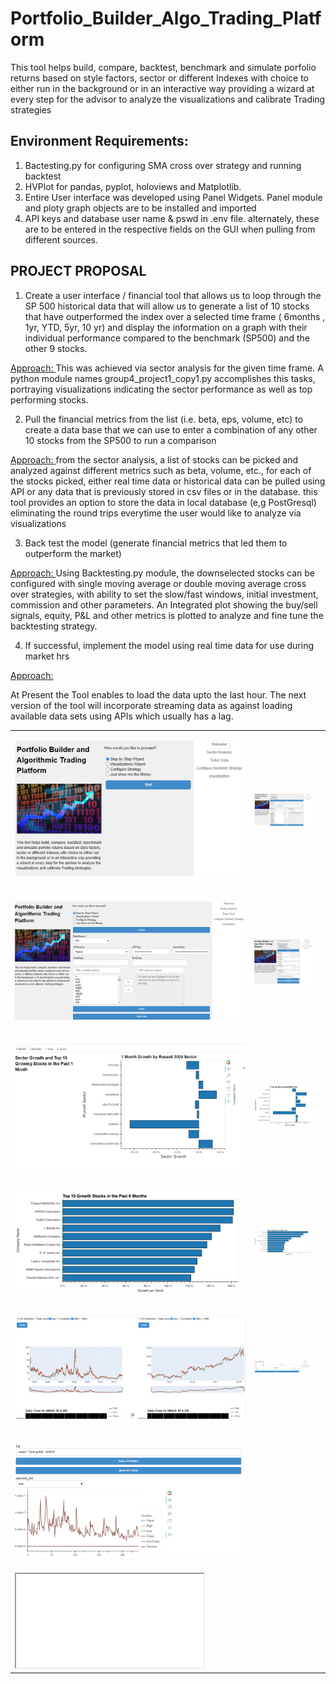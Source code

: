 # Portfolio_Builder_Algo_Trading_Platform
This tool helps build, compare, backtest, benchmark and simulate porfolio returns based on style factors, sector or different Indexes with choice to either run in the background or in an interactive way providing a wizard at every step for the advisor to analyze the visualizations and calibrate Trading strategies

## Environment Requirements:
1. Bactesting.py for configuring SMA cross over strategy and running backtest
2. HVPlot for pandas, pyplot, holoviews and Matplotlib.
3. Entire User interface was developed using Panel Widgets. Panel module and ploty graph objects are to be installed and imported
4. API keys and database user name & pswd in .env file. alternately, these are to be entered in the respective fields on the GUI when pulling from different sources. 

## PROJECT PROPOSAL

1. Create a user interface / financial tool that allows us to loop through the SP 500 historical data that will allow us to generate a list of 10 stocks that have outperformed the index over a selected time frame ( 6months , 1yr, YTD, 5yr, 10 yr) and display the information on a graph with their individual performance compared to the benchmark (SP500) and the other 9 stocks. <br>

<u> Approach: </u> This was achieved via sector analysis for the given time frame. A python module names group4_project1_copy1.py accomplishes this tasks,
portraying visualizations indicating the sector performance as well as top performing stocks.<br>

2. Pull the financial metrics from the list (i.e. beta, eps, volume, etc)  to create a data base that we can use to enter a combination of any other 10 stocks from the SP500 to run a comparison<br>

<u> Approach: </u> from the sector analysis, a list of stocks can be picked and analyzed against different metrics such as beta, volume, etc., 
for each of the stocks picked, either real time data or historical data can be pulled using API or any data that is previously stored in csv files or in the database. this tool provides an option to store the data in local database (e,g PostGresql) eliminating the round trips everytime the user would like to analyze via visualizations<br>

3. Back test the model (generate financial metrics that led them to outperform the market)<br>

<u> Approach: </u> Using Backtesting.py module, the downselected stocks can be configured with single moving average or double moving average cross over strategies, with ability to set the slow/fast windows, initial investment, commission and other parameters. An Integrated plot showing the buy/sell signals, equity, P&L and other metrics is plotted to analyze and fine tune the backtesting strategy.<br>

4. If successful, implement the model using real time data for use during market hrs<br>

<u> Approach: </u> 

At Present the Tool enables to load the data upto the last hour. The next version of the tool will incorporate streaming data as against loading available data sets using APIs which usually has a lag.  <br>

<table>
<tr>
<td> 

![Initializer](/Resources/images/initializer.PNG) 

</td> 
<td> 

![Load Datafiles](/Resources/images/load_local_files.PNG)  

</td> 
</tr>
<tr>
<td>

![load API Data](/Resources/images/load_api_data.PNG)  

</td> 
<td>

![load Database](/Resources/images/load_database.PNG)   

</td> 
</tr>
<tr>
<td>

![Sector Analysis](/Resources/images/sector_analysis.PNG)   

</td> 
<td>	

![1 Year Top Sectors](/Resources/images/01Year_Sectors.png)
</td> 
<td>
</tr>
<tr>
<td>

![6 Months top Stocks](/Resources/images/6Month_TopStocks.png)
</td> 
<td>

![1 year Top Stocks](/Resources/images/1Year_TopStocks.png)
</td> 

</tr>
<tr>
<td>

![side by Side stock analysis](/Resources/images/side_by_side.PNG)  

</td> 
<td>

![configure BackTest](/Resources/images/configure_backtest.PNG)   

</td> 
</tr>
<tr>

<td>

![create custom visualizations](/Resources/images/dynamic_plot_gen.PNG) 
</td> 
<td>
</td>
</tr>
<tr>
<td>

<iframe src="SmaCross.html">

</iframe>

</td>
<td>
</td>
</tr>
</table>
